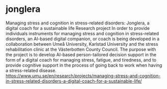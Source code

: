 # jonglera
Managing stress and cognition in stress-related disorders: Jonglera, a digital coach for a sustainable life  Research project In order to provide individuals instruments for managing stress and cognition in stress-related disorders, an AI-based digital companion, or coach is being developed in a collaboration between Umeå University, Karlstad University and the stress rehabilitation clinic at the Västerbotten County Council.  The purpose with the project is to develop AI-based person-tailored decision support in the form of a digital coach for managing stress, fatigue, and tiredness, and to provide cognitive support in the process of going back to work when having a stress-related disease.  https://www.umu.se/en/research/projects/managing-stress-and-cognition-in-stress-related-disorders-a-digital-coach-for-a-sustainable-life/
